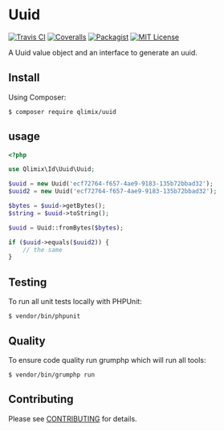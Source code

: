# Uuid

[![Travis CI](https://api.travis-ci.org/qlimix/uuid.svg?branch=master)](https://travis-ci.org/qlimix/uuid)
[![Coveralls](https://img.shields.io/coveralls/github/qlimix/uuid.svg)](https://coveralls.io/github/qlimix/uuid)
[![Packagist](https://img.shields.io/packagist/v/qlimix/uuid.svg)](https://packagist.org/packages/qlimix/uuid)
[![MIT License](https://img.shields.io/badge/license-MIT-brightgreen.svg)](https://github.com/qlimix/uuid/blob/master/LICENSE)

A Uuid value object and an interface to generate an uuid.

## Install

Using Composer:

~~~
$ composer require qlimix/uuid
~~~

## usage
```php
<?php

use Qlimix\Id\Uuid\Uuid;

$uuid = new Uuid('ecf72764-f657-4ae9-9183-135b72bbad32');
$uuid2 = new Uuid('ecf72764-f657-4ae9-9183-135b72bbad32');

$bytes = $uuid->getBytes();
$string = $uuid->toString();

$uuid = Uuid::fromBytes($bytes);

if ($uuid->equals($uuid2)) {
    // the same
}

```

## Testing
To run all unit tests locally with PHPUnit:

~~~
$ vendor/bin/phpunit
~~~

## Quality
To ensure code quality run grumphp which will run all tools:

~~~
$ vendor/bin/grumphp run
~~~

## Contributing

Please see [CONTRIBUTING](CONTRIBUTING.md) for details.
